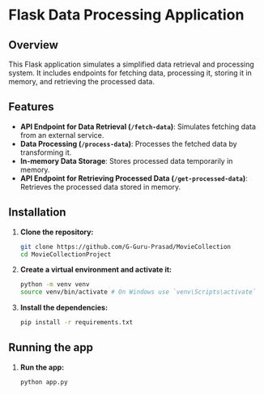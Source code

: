 # Flask Data Processing Application

## Overview
This Flask application simulates a simplified data retrieval and processing system. It includes endpoints for fetching data, processing it, storing it in memory, and retrieving the processed data.

## Features
- **API Endpoint for Data Retrieval (`/fetch-data`)**: Simulates fetching data from an external service.
- **Data Processing (`/process-data`)**: Processes the fetched data by transforming it.
- **In-memory Data Storage**: Stores processed data temporarily in memory.
- **API Endpoint for Retrieving Processed Data (`/get-processed-data`)**: Retrieves the processed data stored in memory.

## Installation
1. **Clone the repository:**
    ```bash
    git clone https://github.com/G-Guru-Prasad/MovieCollection
    cd MovieCollectionProject
    ```

2. **Create a virtual environment and activate it:**
    ```bash
    python -m venv venv
    source venv/bin/activate # On Windows use `venv\Scripts\activate`
    ```

3. **Install the dependencies:**
    ```bash
    pip install -r requirements.txt
    ```

## Running the app
1. **Run the app:**
    ```bash
    python app.py
    ```

